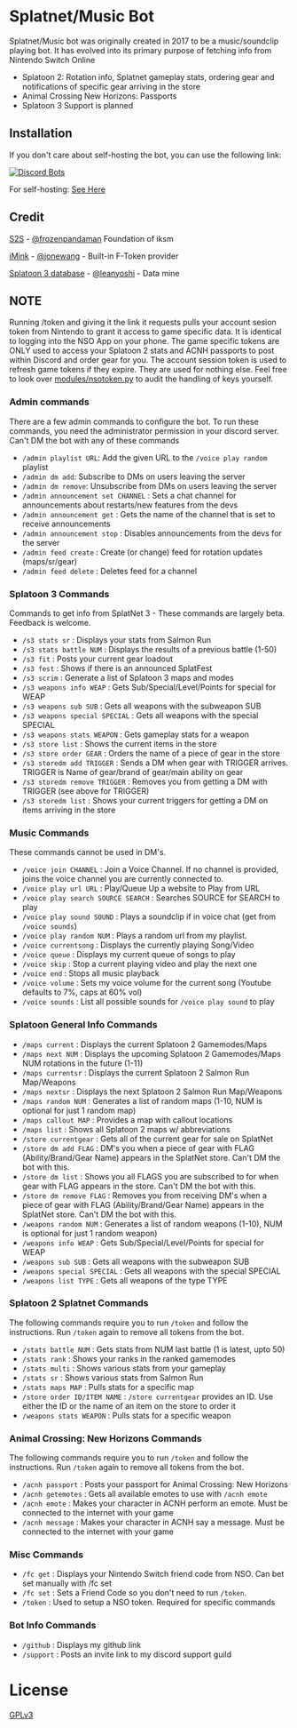 # Splatnet/Music Bot
Splatnet/Music bot was originally created in 2017 to be a music/soundclip playing bot. It 
has evolved into its primary purpose of fetching info from Nintendo Switch Online 

- Splatoon 2: Rotation info, Splatnet gameplay stats, ordering gear and notifications of specific gear arriving in the store
- Animal Crossing New Horizons: Passports
- Splatoon 3 Support is planned

## Installation

If you don't care about self-hosting the bot, you can use the following link:

[![Discord Bots](https://top.gg/api/widget/542488723128844312.svg)](https://top.gg/bot/542488723128844312)

For self-hosting:
[See Here](https://github.com/Jetsurf/jet-bot/wiki)

## Credit
[S2S](https://github.com/frozenpandaman/splatnet2statink) - [@frozenpandaman](https://twitter.com/frozenpandaman) Foundation of iksm

[iMink](https://github.com/JoneWang/imink) - [@jonewang](https://twitter.com/JoneWang) - Built-in F-Token provider

[Splatoon 3 database](https://leanny.github.io/splat3/database.html) -  [@leanyoshi](https://twitter.com/LeanYoshi) - Data mine

## NOTE

Running /token and giving it the link it requests pulls your account sesion token from Nintendo to grant it access to game specific data. It is identical to logging into the NSO App on your phone.
The game specific tokens are ONLY used to access your Splatoon 2 stats and ACNH passports to post within Discord and order gear for you. The account session token is used to refresh game tokens if they expire. They are used for nothing else.
Feel free to look over [modules/nsotoken.py](https://github.com/Jetsurf/jet-bot/blob/master/modules/nsotoken.py) to audit the handling of keys yourself.

### Admin commands

There are a few admin commands to configure the bot. To run these commands, you need the administrator permission in your discord server. Can't DM the bot with any of these commands

 - `/admin playlist URL`: Add the given URL to the `/voice play random` playlist
 - `/admin dm add`: Subscribe to DMs on users leaving the server
 - `/admin dm remove`: Unsubscribe from DMs on users leaving the server
 - `/admin announcement set CHANNEL` : Sets a chat channel for announcements about restarts/new features from the devs
 - `/admin announcement get` : Gets the name of the channel that is set to receive announcements
 - `/admin announcement stop` : Disables announcements from the devs for the server
 - `/admin feed create` : Create (or change) feed for rotation updates (maps/sr/gear)
 - `/admin feed delete` : Deletes feed for a channel

### Splatoon 3 Commands

Commands to get info from SplatNet 3 - These commands are largely beta. Feedback is welcome.

 - `/s3 stats sr` : Displays your stats from Salmon Run
 - `/s3 stats battle NUM` : Displays the results of a previous battle (1-50)
 - `/s3 fit` : Posts your current gear loadout
 - `/s3 fest` : Shows if there is an announced SplatFest
 - `/s3 scrim` : Generate a list of Splatoon 3 maps and modes
 - `/s3 weapons info WEAP` : Gets Sub/Special/Level/Points for special for WEAP
 - `/s3 weapons sub SUB` : Gets all weapons with the subweapon SUB
 - `/s3 weapons special SPECIAL` : Gets all weapons with the special SPECIAL
 - `/s3 weapons stats WEAPON` : Gets gameplay stats for a weapon
 - `/s3 store list` : Shows the current items in the store
 - `/s3 store order GEAR` : Orders the name of a piece of gear in the store
 - `/s3 storedm add TRIGGER` : Sends a DM when gear with TRIGGER arrives. TRIGGER is Name of gear/brand of gear/main ability on gear
 - `/s3 storedm remove TRIGGER` : Removes you from getting a DM with TRIGGER (see above for TRIGGER)
 - `/s3 storedm list` : Shows your current triggers for getting a DM on items arriving in the store

### Music Commands

These commands cannot be used in DM's.

 - `/voice join CHANNEL` : Join a Voice Channel. If no channel is provided, joins the voice channel you are currently connected to.
 - `/voice play url URL` : Play/Queue Up a website to Play from URL
 - `/voice play search SOURCE SEARCH` : Searches SOURCE for SEARCH to play
 - `/voice play sound SOUND` : Plays a soundclip if in voice chat (get from `/voice sounds`)
 - `/voice play random NUM` : Plays a random url from my playlist.
 - `/voice currentsong` : Displays the currently playing Song/Video
 - `/voice queue` : Displays my current queue of songs to play
 - `/voice skip` : Stop a current playing video and play the next one
 - `/voice end` : Stops all music playback
 - `/voice volume` : Sets my voice volume for the current song (Youtube defaults to 7%, caps at 60% vol)
 - `/voice sounds` : List all possible sounds for `/voice play sound` to play
 
### Splatoon General Info Commands

 - `/maps current` : Displays the current Splatoon 2 Gamemodes/Maps
 - `/maps next NUM` : Displays the upcoming Splatoon 2 Gamemodes/Maps NUM rotations in the future (1-11)
 - `/maps currentsr` : Displays the current Splatoon 2 Salmon Run Map/Weapons
 - `/maps nextsr` : Displays the next Splatoon 2 Salmon Run Map/Weapons
 - `/maps random NUM` : Generates a list of random maps (1-10, NUM is optional for just 1 random map)
 - `/maps callout MAP` : Provides a map with callout locations
 - `/maps list` : Shows all Splatoon 2 maps w/ abbreviations
 - `/store currentgear` : Gets all of the current gear for sale on SplatNet
 - `/store dm add FLAG` : DM's you when a piece of gear with FLAG (Ability/Brand/Gear Name) appears in the SplatNet store. Can't DM the bot with this.
 - `/store dm list` : Shows you all FLAGS you are subscribed to for when gear with FLAG appears in the store. Can't DM the bot with this.
 - `/store dm remove FLAG` : Removes you from receiving DM's when a piece of gear with FLAG (Ability/Brand/Gear Name) appears in the SplatNet store. Can't DM the bot with this.
 - `/weapons random NUM` : Generates a list of random weapons (1-10), NUM is optional for just 1 random weapon)
 - `/weapons info WEAP` : Gets Sub/Special/Level/Points for special for WEAP
 - `/weapons sub SUB` : Gets all weapons with the subweapon SUB
 - `/weapons special SPECIAL` : Gets all weapons with the special SPECIAL
 - `/weapons list TYPE` : Gets all weapons of the type TYPE
 
### Splatoon 2 Splatnet Commands

The following commands require you to run `/token` and follow the instructions. Run `/token` again to remove all tokens from the bot.

 - `/stats battle NUM` : Gets stats from NUM last battle (1 is latest, upto 50)
 - `/stats rank` : Shows your ranks in the ranked gamemodes
 - `/stats multi` : Shows various stats from your gameplay
 - `/stats sr` : Shows various stats from Salmon Run
 - `/stats maps MAP` : Pulls stats for a specific map
 - `/store order ID/ITEM NAME` : `/store currentgear` provides an ID. Use either the ID or the name of an item on the store to order it
 - `/weapons stats WEAPON` : Pulls stats for a specific weapon

### Animal Crossing: New Horizons Commands

The following commands require you to run `/token` and follow the instructions. Run `/token` again to remove all tokens from the bot.

 - `/acnh passport` : Posts your passport for Animal Crossing: New Horizons
 - `/acnh getemotes` : Gets all available emotes to use with `/acnh emote`
 - `/acnh emote` : Makes your character in ACNH perform an emote. Must be connected to the internet with your game
 - `/acnh message` : Makes your character in ACNH say a message. Must be connected to the internet with your game

### Misc Commands

 - `/fc get` : Displays your Nintendo Switch friend code from NSO. Can bet set manually with /fc set
 - `/fc set` : Sets a Friend Code so you don't need to run `/token`.
 - `/token` : Used to setup a NSO token. Required for specific commands

### Bot Info Commands
 
 - `/github` : Displays my github link
 - `/support` : Posts an invite link to my discord support guild

# License

[GPLv3](https://www.gnu.org/licenses/gpl-3.0.html)


